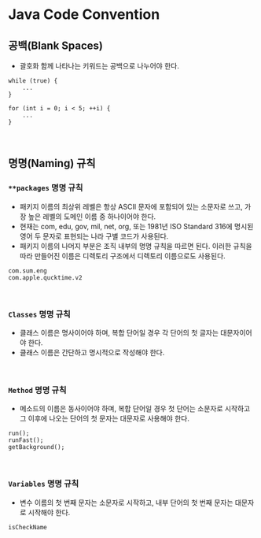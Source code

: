 # Java Code Convention

## 공백(Blank Spaces)

- 괄호화 함께 나타나는 키워드는 공백으로 나누어야 한다. 

```
while (true) {
    ...
}
```
```
for (int i = 0; i < 5; ++i) {
    ...
}
```

<br>

## 명명(Naming) 규칙

### `**packages` 명명 규칙

- 패키지 이름의 최상위 레벨은 항상 ASCII 문자에 포함되어 있는 소문자로 쓰고, 가장 높은 레벨의 도메인 이름 중 하나이어야 한다.
- 현재는 com, edu, gov, mil, net, org, 또는 1981년 ISO Standard 316에 명시된 영어 두 문자로 표현되는 나라 구별 코드가 사용된다.
- 패키지 이름의 나머지 부분은 조직 내부의 명명 규칙을 따르면 된다. 이러한 규칙을 따라 만들어진 이름은 디렉토리 구조에서 디렉토리 이름으로도 사용된다.

```
com.sum.eng
com.apple.qucktime.v2
```

<br>

### `Classes` 명명 규칙

- 클래스 이름은 명사이어야 하며, 복합 단어일 경우 각 단어의 첫 글자는 대문자이어야 한다.
- 클래스 이름은 간단하고 명시적으로 작성해야 한다.


<br>

### `Method` 명명 규칙

- 메소드의 이름은 동사이어야 하며, 복합 단어일 경우 첫 단어는 소문자로 시작하고 그 이후에 나오는 단어의 첫 문자는
대문자로 사용해야 한다.

```
run();
runFast();
getBackground();
```

<br>

### `Variables` 명명 규칙

- 변수 이름의 첫 번째 문자는 소문자로 시작하고, 내부 단어의 첫 번째 문자는 대문자로 시작해야 한다. 

```
isCheckName
```


